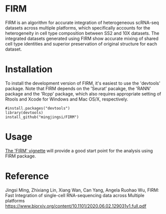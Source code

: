 # FIRM

FIRM is an algorithm for accurate integration of heterogeneous scRNA-seq datasets across multiple platforms, which specifically accounts for the heterogeneity in cell type composition between SS2 and 10X datasets. The integrated datasets generated using FIRM show accurate mixing of shared cell type identities and superior preservation of original structure for each dataset.

# Installation

To install the development version of FIRM, it's easiest to use the 'devtools' package. Note that FIRM depends on the 'Seurat' pacakge, the 'RANN' package and the 'Rcpp' package, which also requires appropriate setting of Rtools and Xcode for Windows and Mac OS/X, respectively.

```
#install.packages("devtools")
library(devtools)
install_github("mingjingsi/FIRM")
```

# Usage

[The 'FIRM' vignette](https://github.com/mingjingsi/FIRM/blob/master/inst/doc/FIRM_package.pdf?raw=true) will provide a good start point for the analysis using FIRM package.

# Reference

Jingsi Ming, Zhixiang Lin, Xiang Wan, Can Yang, Angela Ruohao Wu, FIRM: Fast Integration of single-cell RNA-sequencing data across Multiple platforms
https://www.biorxiv.org/content/10.1101/2020.06.02.129031v1.full.pdf
